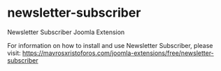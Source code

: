 # newsletter-subscriber
Newsletter Subscriber Joomla Extension

For information on how to install and use Newsletter Subscriber, please visit:
https://mavrosxristoforos.com/joomla-extensions/free/newsletter-subscriber
